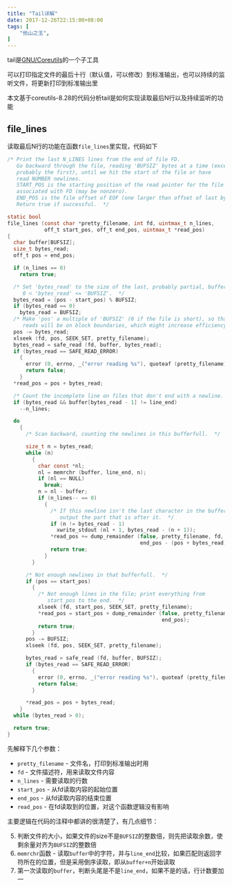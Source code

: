 ```yaml
---
title: "Tail详解"
date: 2017-12-26T22:15:00+08:00
tags: [
    "他山之玉",
]
---
```


tail是[GNU/Coreutils](http://www.gnu.org/software/coreutils/coreutils.html)的一个子工具

可以打印指定文件的最后十行（默认值，可以修改）到标准输出，也可以持续的监听文件，将更新打印到标准输出里

本文基于coreutils-8.28的代码分析tail是如何实现读取最后N行以及持续监听的功能

<!--more-->

## file_lines

读取最后N行的功能在函数`file_lines`里实现，代码如下
```c
/* Print the last N_LINES lines from the end of file FD.
   Go backward through the file, reading 'BUFSIZ' bytes at a time (except
   probably the first), until we hit the start of the file or have
   read NUMBER newlines.
   START_POS is the starting position of the read pointer for the file
   associated with FD (may be nonzero).
   END_POS is the file offset of EOF (one larger than offset of last byte).
   Return true if successful.  */

static bool
file_lines (const char *pretty_filename, int fd, uintmax_t n_lines,
            off_t start_pos, off_t end_pos, uintmax_t *read_pos)
{
  char buffer[BUFSIZ];
  size_t bytes_read;
  off_t pos = end_pos;

  if (n_lines == 0)
    return true;

  /* Set 'bytes_read' to the size of the last, probably partial, buffer;
     0 < 'bytes_read' <= 'BUFSIZ'.  */
  bytes_read = (pos - start_pos) % BUFSIZ;
  if (bytes_read == 0)
    bytes_read = BUFSIZ;
  /* Make 'pos' a multiple of 'BUFSIZ' (0 if the file is short), so that all
     reads will be on block boundaries, which might increase efficiency.  */
  pos -= bytes_read;
  xlseek (fd, pos, SEEK_SET, pretty_filename);
  bytes_read = safe_read (fd, buffer, bytes_read);
  if (bytes_read == SAFE_READ_ERROR)
    {
      error (0, errno, _("error reading %s"), quoteaf (pretty_filename));
      return false;
    }
  *read_pos = pos + bytes_read;

  /* Count the incomplete line on files that don't end with a newline.  */
  if (bytes_read && buffer[bytes_read - 1] != line_end)
    --n_lines;

  do
    {
      /* Scan backward, counting the newlines in this bufferfull.  */

      size_t n = bytes_read;
      while (n)
        {
          char const *nl;
          nl = memrchr (buffer, line_end, n);
          if (nl == NULL)
            break;
          n = nl - buffer;
          if (n_lines-- == 0)
            {
              /* If this newline isn't the last character in the buffer,
                 output the part that is after it.  */
              if (n != bytes_read - 1)
                xwrite_stdout (nl + 1, bytes_read - (n + 1));
              *read_pos += dump_remainder (false, pretty_filename, fd,
                                           end_pos - (pos + bytes_read));
              return true;
            }
        }

      /* Not enough newlines in that bufferfull.  */
      if (pos == start_pos)
        {
          /* Not enough lines in the file; print everything from
             start_pos to the end.  */
          xlseek (fd, start_pos, SEEK_SET, pretty_filename);
          *read_pos = start_pos + dump_remainder (false, pretty_filename, fd,
                                                  end_pos);
          return true;
        }
      pos -= BUFSIZ;
      xlseek (fd, pos, SEEK_SET, pretty_filename);

      bytes_read = safe_read (fd, buffer, BUFSIZ);
      if (bytes_read == SAFE_READ_ERROR)
        {
          error (0, errno, _("error reading %s"), quoteaf (pretty_filename));
          return false;
        }

      *read_pos = pos + bytes_read;
    }
  while (bytes_read > 0);

  return true;
}
```
先解释下几个参数：

* `pretty_filename` - 文件名，打印到标准输出时用
* `fd` - 文件描述符，用来读取文件内容
* `n_lines` - 需要读取的行数
* `start_pos` - 从fd读取内容的起始位置
* `end_pos` - 从fd读取内容的结束位置
* `read_pos` - 在fd读取到的位置，对这个函数逻辑没有影响

主要逻辑在代码的注释中都讲的很清楚了，有几点细节：

5. 判断文件的大小，如果文件的size不是`BUFSIZ`的整数倍，则先把读取余数，使剩余量对齐为`BUFSIZ`的整数倍
5. `memrchr`函数 - 读取`buffer`中的字符，并与`line_end`比较，如果匹配则返回字符所在的位置，但是采用倒序读取，即从`buffer+n`开始读取
5. 第一次读取的`buffer`，判断头尾是不是`line_end`，如果不是的话，行计数要加一